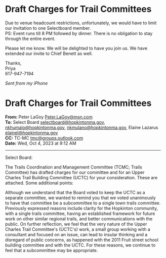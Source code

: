 # Draft Charges for Trail Committees


Due to venue headcount restrictions, unfortunately, we would have to limit our invitation to one Selectboard member.  
PS: Event runs till 8 PM followed by dinner. There is no obligation to stay through the entire event.

Please let me know. We will be delighted to have you join us. We have extended our invite to Chief Benett as well.

Thanks,  
Priya  
617-947-7194  

*Sent from my iPhone*
# Draft Charges for Trail Committees

**From:** Peter LaGoy <Peter.LaGoy@msn.com>  
**To:** Select Board <selectboard@hopkintonma.gov>, nkhumalo@hopkintonma.gov, nkmulano@hopkintonma.gov, Elaine Lazarus <elainel@hopkintonma.gov>  
**CC:** TC-MC <tmc@groups.outlook.com>  
**Date:** Wed, Oct 4, 2023 at 9:12 AM  

---

Select Board:

The Trails Coordination and Management Committee (TCMC; Trails Committee) has drafted charges for our committee and for an Upper Charles Trail Building Committee (UCTC) for your consideration. These are attached. Some additional points:

Although we understand that the Board voted to keep the UCTC as a separate committee, we wanted to remind you that we voted unanimously to have that committee be a subcommittee to a single town trails committee. Previously expressed reasons include clarity for the Hopkinton community, with a single trails committee, having an established framework for future work on other similar regional trails, and better communications with the public. On further reflection, we feel that the very nature of the Upper Charles Trail Committee's (UCTC's) work, a small group working with a consultant and focused on an issue, can lead to insular thinking and a disregard of public concerns, as happened with the 2011 Fruit street school building committee and with the UCTC. For these reasons, we continue to feel that a subcommittee may be appropriate.